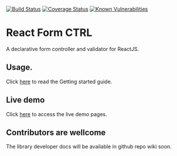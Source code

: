 [![Build Status](https://travis-ci.org/leandrohsilveira/react-formctrl.svg?branch=master)](https://travis-ci.org/leandrohsilveira/react-formctrl) 
[![Coverage Status](https://coveralls.io/repos/github/leandrohsilveira/react-formctrl/badge.svg?branch=master)](https://coveralls.io/github/leandrohsilveira/react-formctrl?branch=master) 
[![Known Vulnerabilities](https://snyk.io/test/github/leandrohsilveira/react-formctrl/badge.svg)](https://snyk.io/test/github/leandrohsilveira/react-formctrl)

# React Form CTRL
A declarative form controller and validator for ReactJS.

## Usage.
Click <a href="./packages/react-formctrl">here</a> to read the Getting started guide.

## Live demo
Click <a href="./docs">here</a> to access the live demo pages.

## Contributors are wellcome
The library developer docs will be available in github repo wiki soon.
